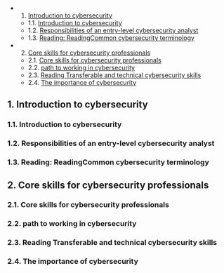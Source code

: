 <!-- vscode-markdown-toc -->
* 1. [Introduction to cybersecurity](#Introductiontocybersecurity)
	* 1.1. [Introduction to cybersecurity](#Introductiontocybersecurity-1)
	* 1.2. [Responsibilities of an entry-level cybersecurity analyst](#Responsibilitiesofanentry-levelcybersecurityanalyst)
	* 1.3. [Reading: ReadingCommon cybersecurity terminology](#Reading:ReadingCommoncybersecurityterminology)
* 2. [Core skills for cybersecurity professionals](#Coreskillsforcybersecurityprofessionals)
	* 2.1. [Core skills for cybersecurity professionals](#Coreskillsforcybersecurityprofessionals-1)
	* 2.2. [ path to working in cybersecurity](#pathtoworkingincybersecurity)
	* 2.3. [Reading Transferable and technical cybersecurity skills](#ReadingTransferableandtechnicalcybersecurityskills)
	* 2.4. [The importance of cybersecurity](#Theimportanceofcybersecurity)

<!-- vscode-markdown-toc-config
	numbering=true
	autoSave=true
	/vscode-markdown-toc-config -->
<!-- /vscode-markdown-toc -->
##  1. <a name='Introductiontocybersecurity'></a>Introduction to cybersecurity

###  1.1. <a name='Introductiontocybersecurity-1'></a>Introduction to cybersecurity



###  1.2. <a name='Responsibilitiesofanentry-levelcybersecurityanalyst'></a>Responsibilities of an entry-level cybersecurity analyst



###  1.3. <a name='Reading:ReadingCommoncybersecurityterminology'></a>Reading: ReadingCommon cybersecurity terminology

##  2. <a name='Coreskillsforcybersecurityprofessionals'></a>Core skills for cybersecurity professionals

###  2.1. <a name='Coreskillsforcybersecurityprofessionals-1'></a>Core skills for cybersecurity professionals

###  2.2. <a name='pathtoworkingincybersecurity'></a> path to working in cybersecurity

###  2.3. <a name='ReadingTransferableandtechnicalcybersecurityskills'></a>Reading Transferable and technical cybersecurity skills

###  2.4. <a name='Theimportanceofcybersecurity'></a>The importance of cybersecurity
